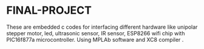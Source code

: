 # FINAL-PROJECT
These are embedded c codes for interfacing different hardware like unipolar stepper motor, led, ultrasonic sensor, IR sensor, ESP8266 wifi chip with PIC16f877a microcontroller. 
Using MPLAb software and XC8 compiler .
